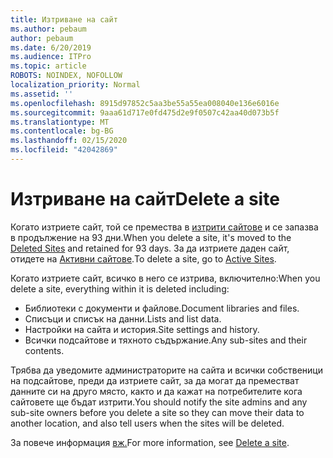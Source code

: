 ```yaml
---
title: Изтриване на сайт
ms.author: pebaum
author: pebaum
ms.date: 6/20/2019
ms.audience: ITPro
ms.topic: article
ROBOTS: NOINDEX, NOFOLLOW
localization_priority: Normal
ms.assetid: ''
ms.openlocfilehash: 8915d97852c5aa3be55a55ea008040e136e6016e
ms.sourcegitcommit: 9aaa61d717e0fd475d2e9f0507c42aa40d073b5f
ms.translationtype: MT
ms.contentlocale: bg-BG
ms.lasthandoff: 02/15/2020
ms.locfileid: "42042869"
---
```

# <a name="delete-a-site"></a><span data-ttu-id="e35e3-102">Изтриване на сайт</span><span class="sxs-lookup"><span data-stu-id="e35e3-102">Delete a site</span></span>

<span data-ttu-id="e35e3-103">Когато изтриете сайт, той се премества в [изтрити сайтове](https://admin.microsoft.com/sharepoint?page=recyclebin&modern=true) и се запазва в продължение на 93 дни.</span><span class="sxs-lookup"><span data-stu-id="e35e3-103">When you delete a site, it's moved to the [Deleted Sites](https://admin.microsoft.com/sharepoint?page=recyclebin&modern=true) and retained for 93 days.</span></span> <span data-ttu-id="e35e3-104">За да изтриете даден сайт, отидете на [Активни сайтове](https://admin.microsoft.com/sharepoint?page=sitemanagement&modern=true).</span><span class="sxs-lookup"><span data-stu-id="e35e3-104">To delete a site, go to [Active Sites](https://admin.microsoft.com/sharepoint?page=sitemanagement&modern=true).</span></span> 

<span data-ttu-id="e35e3-105">Когато изтриете сайт, всичко в него се изтрива, включително:</span><span class="sxs-lookup"><span data-stu-id="e35e3-105">When you delete a site, everything within it is deleted including:</span></span>

- <span data-ttu-id="e35e3-106">Библиотеки с документи и файлове.</span><span class="sxs-lookup"><span data-stu-id="e35e3-106">Document libraries and files.</span></span>
- <span data-ttu-id="e35e3-107">Списъци и списък на данни.</span><span class="sxs-lookup"><span data-stu-id="e35e3-107">Lists and list data.</span></span>
- <span data-ttu-id="e35e3-108">Настройки на сайта и история.</span><span class="sxs-lookup"><span data-stu-id="e35e3-108">Site settings and history.</span></span>
- <span data-ttu-id="e35e3-109">Всички подсайтове и тяхното съдържание.</span><span class="sxs-lookup"><span data-stu-id="e35e3-109">Any sub-sites and their contents.</span></span>

<span data-ttu-id="e35e3-110">Трябва да уведомите администраторите на сайта и всички собственици на подсайтове, преди да изтриете сайт, за да могат да преместват данните си на друго място, както и да кажат на потребителите кога сайтовете ще бъдат изтрити.</span><span class="sxs-lookup"><span data-stu-id="e35e3-110">You should notify the site admins and any sub-site owners before you delete a site so they can move their data to another location, and also tell users when the sites will be deleted.</span></span>

<span data-ttu-id="e35e3-111">За повече информация [вж.](https://docs.microsoft.com/sharepoint/delete-site-collection)</span><span class="sxs-lookup"><span data-stu-id="e35e3-111">For more information, see [Delete a site](https://docs.microsoft.com/sharepoint/delete-site-collection).</span></span>
